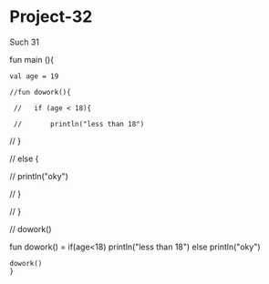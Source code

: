 # Project-32
Such 31

fun main (){
    
    val age = 19
    
    //fun dowork(){
    
     //   if (age < 18){
     
     //       println("less than 18")
     
   //         }
   
   //     else {
   
   //         println("oky")
   
  //          }
  
  //    }
  
  //  dowork()

fun dowork() = if(age<18) println("less than 18") else println("oky")
    
    dowork()
    }
